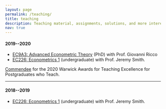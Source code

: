 ```yaml
---
layout: page
permalink: /teaching/
title: teaching
description: Teaching material, assignments, solutions, and more interesting stuff.
nav: true
---
```


#### 2019--2020
<ul>
    <li><a href="https://warwick.ac.uk/fac/soc/economics/current/modules/ec9a3/" target="blank">EC9A3: Advanced Econometric Theory</a> (PhD) with Prof. Giovanni Ricco</li>
    <li><a href="https://warwick.ac.uk/fac/soc/economics/current/modules/ec226/" target="blank">EC226: Econometrics 1</a> (undergraduate) with Prof. Jeremy Smith.</li>
</ul>

[Commendee](https://warwick.ac.uk/fac/cross_fac/academic-development/wate/wate1920) for the 2020 Warwick Awards for Teaching Excellence for Postgraduates who Teach.

<hr>

#### 2018--2019
<ul>
    <li><a href="https://warwick.ac.uk/fac/soc/economics/current/modules/ec226/" target="blank">EC226: Econometrics 1</a> (undergraduate) with Prof. Jeremy Smith.</li>
</ul>

